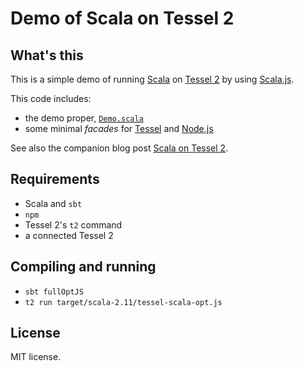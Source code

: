 # Demo of Scala on Tessel 2

## What's this

This is a simple demo of running [Scala](http://www.scala-lang.org/) on [Tessel 2](https://tessel.io/) by using [Scala.js](https://www.scala-js.org/).

This code includes:

- the demo proper, [`Demo.scala`](src/main/scala/org/bruchez/tessel/Demo.scala)
- some minimal *facades* for [Tessel](src/main/scala/org/bruchez/tessel/tessel.scala) and [Node.js](src/main/scala/org/bruchez/tessel/node.scala)

See also the companion blog post [Scala on Tessel 2](http://blog.bruchez.name/2016/04/scala-on-tessel-2.html).

## Requirements

- Scala and `sbt`
- `npm`
- Tessel 2's `t2` command
- a connected Tessel 2

## Compiling and running

- `sbt fullOptJS`
- `t2 run target/scala-2.11/tessel-scala-opt.js`

## License

MIT license.
